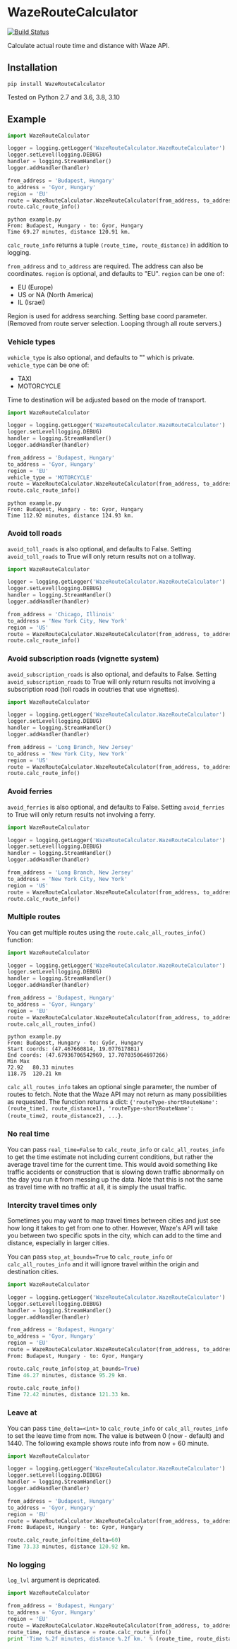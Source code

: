 # WazeRouteCalculator

[![Build Status](https://github.com/kovacsbalu/WazeRouteCalculator/actions/workflows/python-app.yml/badge.svg)](https://travis-ci.org/kovacsbalu/WazeRouteCalculator)

Calculate actual route time and distance with Waze API.

## Installation

```
pip install WazeRouteCalculator
```

Tested on Python 2.7 and 3.6, 3.8, 3.10

## Example

```python
import WazeRouteCalculator

logger = logging.getLogger('WazeRouteCalculator.WazeRouteCalculator')
logger.setLevel(logging.DEBUG)
handler = logging.StreamHandler()
logger.addHandler(handler)

from_address = 'Budapest, Hungary'
to_address = 'Gyor, Hungary'
region = 'EU'
route = WazeRouteCalculator.WazeRouteCalculator(from_address, to_address, region)
route.calc_route_info()
```

```
python example.py
From: Budapest, Hungary - to: Gyor, Hungary
Time 69.27 minutes, distance 120.91 km.
```

`calc_route_info` returns a tuple `(route_time, route_distance)` in addition to logging.

`from_address` and `to_address` are required. The address can also be coordinates.
`region` is optional, and defaults to "EU". `region` can be one of:

- EU (Europe)
- US or NA (North America)
- IL (Israel)

Region is used for address searching. Setting base coord parameter.
(Removed from route server selection. Looping through all route servers.)

### Vehicle types

`vehicle_type` is also optional, and defaults to "" which is private. `vehicle_type` can be one of:

- TAXI
- MOTORCYCLE

Time to destination will be adjusted based on the mode of transport.

```python
import WazeRouteCalculator

logger = logging.getLogger('WazeRouteCalculator.WazeRouteCalculator')
logger.setLevel(logging.DEBUG)
handler = logging.StreamHandler()
logger.addHandler(handler)

from_address = 'Budapest, Hungary'
to_address = 'Gyor, Hungary'
region = 'EU'
vehicle_type = 'MOTORCYCLE'
route = WazeRouteCalculator.WazeRouteCalculator(from_address, to_address, region, vehicle_type)
route.calc_route_info()
```

```
python example.py
From: Budapest, Hungary - to: Gyor, Hungary
Time 112.92 minutes, distance 124.93 km.
```

### Avoid toll roads

`avoid_toll_roads` is also optional, and defaults to False. Setting `avoid_toll_roads` to True
will only return results not on a tollway.

```python
import WazeRouteCalculator

logger = logging.getLogger('WazeRouteCalculator.WazeRouteCalculator')
logger.setLevel(logging.DEBUG)
handler = logging.StreamHandler()
logger.addHandler(handler)

from_address = 'Chicago, Illinois'
to_address = 'New York City, New York'
region = 'US'
route = WazeRouteCalculator.WazeRouteCalculator(from_address, to_address, region, avoid_toll_roads=True)
route.calc_route_info()
```

### Avoid subscription roads (vignette system)

`avoid_subscription_roads` is also optional, and defaults to False. Setting `avoid_subscription_roads` to True
will only return results not involving a subscription road (toll roads in coutries that use vignettes).

```python
import WazeRouteCalculator

logger = logging.getLogger('WazeRouteCalculator.WazeRouteCalculator')
logger.setLevel(logging.DEBUG)
handler = logging.StreamHandler()
logger.addHandler(handler)

from_address = 'Long Branch, New Jersey'
to_address = 'New York City, New York'
region = 'US'
route = WazeRouteCalculator.WazeRouteCalculator(from_address, to_address, region, avoid_subscription_roads=True)
route.calc_route_info()
```

### Avoid ferries

`avoid_ferries` is also optional, and defaults to False. Setting `avoid_ferries` to True
will only return results not involving a ferry.

```python
import WazeRouteCalculator

logger = logging.getLogger('WazeRouteCalculator.WazeRouteCalculator')
logger.setLevel(logging.DEBUG)
handler = logging.StreamHandler()
logger.addHandler(handler)

from_address = 'Long Branch, New Jersey'
to_address = 'New York City, New York'
region = 'US'
route = WazeRouteCalculator.WazeRouteCalculator(from_address, to_address, region, avoid_ferries=True)
route.calc_route_info()
```

### Multiple routes

You can get multiple routes using the `route.calc_all_routes_info()` function:

```python
import WazeRouteCalculator

logger = logging.getLogger('WazeRouteCalculator.WazeRouteCalculator')
logger.setLevel(logging.DEBUG)
handler = logging.StreamHandler()
logger.addHandler(handler)

from_address = 'Budapest, Hungary'
to_address = 'Gyor, Hungary'
region = 'EU'
route = WazeRouteCalculator.WazeRouteCalculator(from_address, to_address, region)
route.calc_all_routes_info()
```

```
python example.py
From: Budapest, Hungary - to: Győr, Hungary
Start coords: (47.467660814, 19.077617881)
End coords: (47.67936706542969, 17.707035064697266)
Min	Max
72.92	80.33 minutes
118.75	120.21 km
```

`calc_all_routes_info` takes an optional single parameter, the number of routes to fetch. Note that the Waze API may not return as many possibilities as requested. The function returns a dict: `{'routeType-shortRouteName': (route_time1, route_distance1), 'routeType-shortRouteName': (route_time2, route_distance2), ...}`.

### No real time

You can pass `real_time=False` to `calc_route_info` or `calc_all_routes_info` to get the time estimate not including current conditions, but rather the average travel time for the current time. This would avoid something like traffic accidents or construction that is slowing down traffic abnormally on the day you run it from messing up the data. Note that this is not the same as travel time with no traffic at all, it is simply the usual traffic.

### Intercity travel times only

Sometimes you may want to map travel times between cities and just see how long it takes to get from one to other. However, Waze's API will take you between two specific spots in the city, which can add to the time and distance, especially in larger cities.

You can pass `stop_at_bounds=True` to `calc_route_info` or `calc_all_routes_info` and it will ignore travel within the origin and destination cities.

```python
import WazeRouteCalculator

logger = logging.getLogger('WazeRouteCalculator.WazeRouteCalculator')
logger.setLevel(logging.DEBUG)
handler = logging.StreamHandler()
logger.addHandler(handler)

from_address = 'Budapest, Hungary'
to_address = 'Gyor, Hungary'
region = 'EU'
route = WazeRouteCalculator.WazeRouteCalculator(from_address, to_address, region)
From: Budapest, Hungary - to: Gyor, Hungary

route.calc_route_info(stop_at_bounds=True)
Time 46.27 minutes, distance 95.29 km.

route.calc_route_info()
Time 72.42 minutes, distance 121.33 km.
```

### Leave at
You can pass `time_delta=<int>` to `calc_route_info` or `calc_all_routes_info` to set the leave time from now. The value is between 0 (now - default) and 1440.
The following example shows route info from now + 60 minute.

```python
import WazeRouteCalculator

logger = logging.getLogger('WazeRouteCalculator.WazeRouteCalculator')
logger.setLevel(logging.DEBUG)
handler = logging.StreamHandler()
logger.addHandler(handler)

from_address = 'Budapest, Hungary'
to_address = 'Gyor, Hungary'
region = 'EU'
route = WazeRouteCalculator.WazeRouteCalculator(from_address, to_address, region)
From: Budapest, Hungary - to: Gyor, Hungary

route.calc_route_info(time_delta=60)
Time 73.33 minutes, distance 120.92 km.
```

### No logging
`log_lvl` argument is depricated.

```python
import WazeRouteCalculator

from_address = 'Budapest, Hungary'
to_address = 'Gyor, Hungary'
region = 'EU'
route = WazeRouteCalculator.WazeRouteCalculator(from_address, to_address, region)
route_time, route_distance = route.calc_route_info()
print 'Time %.2f minutes, distance %.2f km.' % (route_time, route_distance)
```
